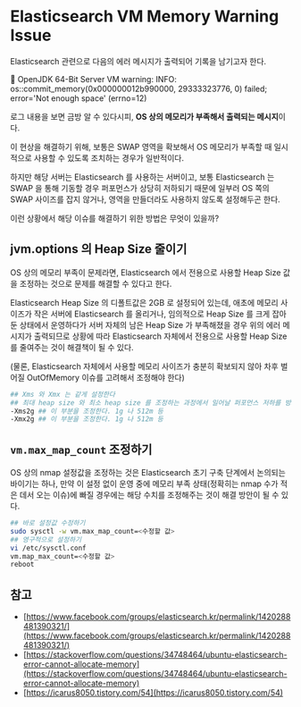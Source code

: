# Elasticsearch VM Memory Warning Issue
Elasticsearch 관련으로 다음의 에러 메시지가 출력되어 기록을 남기고자 한다.

<div class="notice--info" markdown="1">
📢 OpenJDK 64-Bit Server VM warning: INFO: os::commit_memory(0x000000012b990000, 29333323776, 0) failed; error='Not enough space' (errno=12)
</div>

로그 내용을 보면 금방 알 수 있다시피, **OS 상의 메모리가 부족해서 출력되는 메시지**이다.

이 현상을 해결하기 위해, 보통은 SWAP 영역을 확보해서 OS 메모리가 부족할 때 일시적으로 사용할 수 있도록 조치하는 경우가 일반적이다.

하지만 해당 서버는 Elasticsearch 를 사용하는 서버이고, 보통 Elasticsearch 는 SWAP 을 통해 기동할 경우 퍼포먼스가 상당히 저하되기 때문에 일부러 OS 쪽의 SWAP 사이즈를 잡지 않거나, 영역을 만들더라도 사용하지 않도록 설정해두곤 한다.

이런 상황에서 해당 이슈를 해결하기 위한 방법은 무엇이 있을까?

## jvm.options 의 Heap Size 줄이기

OS 상의 메모리 부족이 문제라면, Elasticsearch 에서 전용으로 사용할 Heap Size 값을 조정하는 것으로 문제를 해결할 수 있다고 한다.

Elasticsearch Heap Size 의 디폴트값은 2GB 로 설정되어 있는데, 애초에 메모리 사이즈가 작은 서버에 Elasticsearch 를 올리거나, 임의적으로 Heap Size 를 크게 잡아둔 상태에서 운영하다가 서버 자체의 남은 Heap Size 가 부족해졌을 경우 위의 에러 메시지가 출력되므로 상황에 따라 Elasticsearch 자체에서 전용으로 사용할 Heap Size 를 줄여주는 것이 해결책이 될 수 있다.

(물론, Elasticsearch 자체에서 사용할 메모리 사이즈가 충분히 확보되지 않아 차후 벌어질 OutOfMemory 이슈를 고려해서 조정해야 한다)

```bash
## Xms 와 Xmx 는 같게 설정한다
## 최대 heap size 와 최소 heap size 를 조정하는 과정에서 일어날 퍼포먼스 저하를 방지하기 위해
-Xms2g ## 이 부분을 조정한다. 1g 나 512m 등
-Xmx2g ## 이 부분을 조정한다. 1g 나 512m 등
```

## `vm.max_map_count` 조정하기

OS 상의 nmap 설정값을 조정하는 것은 Elasticsearch 초기 구축 단계에서 논의되는 바이기는 하나, 만약 이 설정 없이 운영 중에 메모리 부족 상태(정확히는 nmap 수가 적은 데서 오는 이슈)에 빠질 경우에는 해당 수치를 조정해주는 것이 해결 방안이 될 수 있다.

```bash
## 바로 설정값 수정하기
sudo sysctl -w vm.max_map_count=<수정할 값>
## 영구적으로 설정하기
vi /etc/sysctl.conf
vm.map_max_count=<수정할 값>
reboot
```

## 참고

- [https://www.facebook.com/groups/elasticsearch.kr/permalink/1420288481390321/](https://www.facebook.com/groups/elasticsearch.kr/permalink/1420288481390321/)
- [https://stackoverflow.com/questions/34748464/ubuntu-elasticsearch-error-cannot-allocate-memory](https://stackoverflow.com/questions/34748464/ubuntu-elasticsearch-error-cannot-allocate-memory)
- [https://icarus8050.tistory.com/54](https://icarus8050.tistory.com/54)
